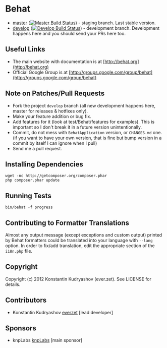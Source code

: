 Behat
=====

- [master](https://github.com/Behat/Behat) ([![Master Build Status](https://secure.travis-ci.org/Behat/Behat.png?branch=master)](http://travis-ci.org/Behat/Behat)) - staging branch. Last stable version.
- [develop](https://github.com/Behat/Behat/tree/develop) ([![Develop Build Status](https://secure.travis-ci.org/Behat/Behat.png?branch=develop)](http://travis-ci.org/Behat/Behat)) - development branch. Development happens here and you should send your PRs here too.

Useful Links
------------

- The main website with documentation is at [http://behat.org](http://behat.org)
- Official Google Group is at [http://groups.google.com/group/behat](http://groups.google.com/group/behat)

Note on Patches/Pull Requests
-----------------------------
 
- Fork the project `develop` branch (all new development happens here, master for releases & hotfixes only).
- Make your feature addition or bug fix.
- Add features for it (look at test/Behat/features for examples).
  This is important so I don't break it in a future version unintentionally.
- Commit, do not mess with `BehatApplication` version, or `CHANGES.md` one.
  (if you want to have your own version, that is fine but
   bump version in a commit by itself I can ignore when I pull)
- Send me a pull request.

Installing Dependencies
-----------------------

    wget -nc http://getcomposer.org/composer.phar
    php composer.phar update

Running Tests
-------------

	bin/behat -f progress

Contributing to Formatter Translations
--------------------------------------

Almost any output message (except exceptions and custom output) printed by Behat
formatters could be translated into your language with `--lang` option. In order
to fix/add translation, edit the appropriate section of the `i18n.php` file.

Copyright
---------

Copyright (c) 2012 Konstantin Kudryashov (ever.zet). See LICENSE for details.

Contributors
------------

- Konstantin Kudryashov [everzet](http://github.com/everzet) [lead developer]

Sponsors
--------

- knpLabs [knpLabs](http://www.knplabs.com/) [main sponsor]
